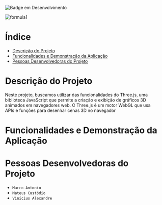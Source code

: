 ![Badge em Desenvolvimento](http://img.shields.io/static/v1?label=README&message=FORMULA%201%20EM%20MUNDO%20ABERTO&color=GREEN&style=for-the-badge)
 
  <!-- <h1 align="center">Fórmula 1 em mundo aberto</h1> -->

![formula1](https://i.imgur.com/42TvIPL.jpeg)

# Índice 


* [Descrição do Projeto](#descrição-do-projeto)
* [Funcionalidades e Demonstração da Aplicação](#funcionalidades-e-demonstração-da-aplicação)
* [Pessoas Desenvolvedoras do Projeto](#pessoas-desenvolvedoras-do-projeto)


  

# Descrição do Projeto

Neste projeto, buscamos utilizar das funcionalidades do Three.js, uma biblioteca JavaScript que permite a criação e exibição de gráficos 3D animados em navegadores web. O Three.js é um motor WebGL que usa APIs e funções para desenhar cenas 3D no navegador

# Funcionalidades e Demonstração da Aplicação

# Pessoas Desenvolvedoras do Projeto

- `Marco Antonio`
- `Mateus Custódio`
- `Vinícius Alexandre`
